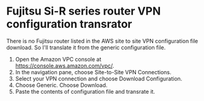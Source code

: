 # Fujitsu Si-R series router VPN configuration transrator

There is no Fujitsu router listed in the AWS site to site VPN configuration file download.
So I'll translate it from the generic configuration file.

1. Open the Amazon VPC console at https://console.aws.amazon.com/vpc/.
2. In the navigation pane, choose Site-to-Site VPN Connections.
3. Select your VPN connection and choose Download Configuration.
4. Choose Generic. Choose Download.
5. Paste the contents of configuration file and transrate it.
